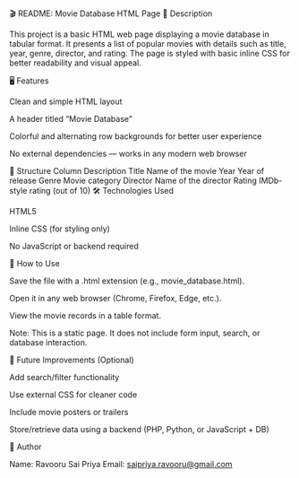 🎬 README: Movie Database HTML Page
📌 Description

This project is a basic HTML web page displaying a movie database in tabular format. It presents a list of popular movies with details such as title, year, genre, director, and rating. The page is styled with basic inline CSS for better readability and visual appeal.

🖥️ Features

Clean and simple HTML layout

A header titled “Movie Database”

Colorful and alternating row backgrounds for better user experience

No external dependencies — works in any modern web browser

📂 Structure
Column	Description
Title	Name of the movie
Year	Year of release
Genre	Movie category
Director	Name of the director
Rating	IMDb-style rating (out of 10)
🛠️ Technologies Used

HTML5

Inline CSS (for styling only)

No JavaScript or backend required

🚀 How to Use

Save the file with a .html extension (e.g., movie_database.html).

Open it in any web browser (Chrome, Firefox, Edge, etc.).

View the movie records in a table format.

Note: This is a static page. It does not include form input, search, or database interaction.


📌 Future Improvements (Optional)

Add search/filter functionality

Use external CSS for cleaner code

Include movie posters or trailers

Store/retrieve data using a backend (PHP, Python, or JavaScript + DB)

📧 Author

Name: Ravooru Sai Priya
Email: saipriya.ravooru@gmail.com
